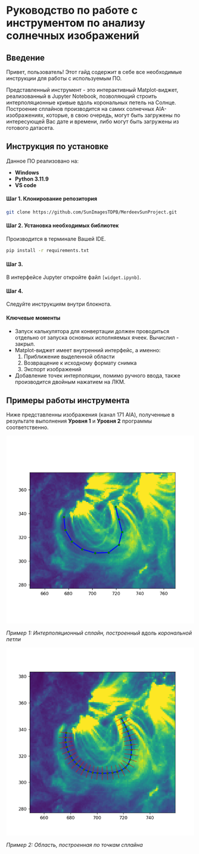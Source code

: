 # Руководство по работе с инструментом по анализу солнечных изображений

## Введение

Привет, пользователь! Этот гайд содержит в себе все необходимые инструкции для работы с используемым ПО.

Представленный инструмент - это интерактивный Matplot-виджет, реализованный в Jupyter Notebook, позволяющий строить интерполяционные кривые вдоль корональных петель на Солнце. Построение сплайнов производится на самих солнечных AIA-изображениях, которые, в свою очередь, могут быть загружены по интересующей Вас дате и времени, либо могут быть загружены из готового датасета. 

## Инструкция по установке
Данное ПО реализовано на: 
* **Windows**
* **Python 3.11.9**
* **VS code**

#### Шаг 1. Клонирование репозитория
```bash
git clone https://github.com/SunImagesTDPB/MerdeevSunProject.git
```

#### Шаг 2. Установка необходимых библиотек
Производится в терминале Вашей IDE.
```bash
pip install -r requirements.txt
```

#### Шаг 3. 
В интерфейсе Jupyter откройте файл `[widget.ipynb]`.

#### Шаг 4.
Следуйте инструкциям внутри блокнота.

#### Ключевые моменты
* Запуск калькулятора для конвертации должен проводиться отдельно от запуска основных исполняемых ячеек. Вычислил - закрыл.
* Matplot-виджет имеет внутренний интерфейс, а именно:
   1) Приближение выделенной области
   2) Возвращение к исходному формату снимка
   3) Экспорт изображений
* Добавление точек интерполяции, помимо ручного ввода, также производится двойным нажатием на ЛКМ.



## Примеры работы инструмента

Ниже представленны изображения (канал 171 AIA), полученные в результате выполнения **Уровня 1** и **Уровня 2** программы соответственно.

![Интерполяционный сплайн, построенный вдоль корональной петли](images/example1.png)

*Пример 1: Интерполяционный сплайн, построенный вдоль корональной петли*


![Область, построенная по точкам сплайна](images/example2.png)

*Пример 2: Область, построенная по точкам сплайна*
